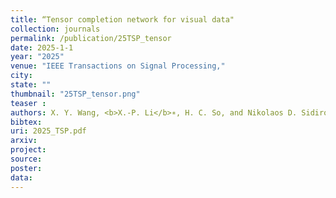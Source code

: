 ```yaml
---
title: “Tensor completion network for visual data"
collection: journals
permalink: /publication/25TSP_tensor
date: 2025-1-1
year: "2025"
venue: "IEEE Transactions on Signal Processing,"
city: 
state: ""
thumbnail: "25TSP_tensor.png"
teaser : 
authors: X. Y. Wang, <b>X.-P. Li</b>∗, H. C. So, and Nikolaos D. Sidiropoulos
bibtex: 
uri: 2025_TSP.pdf
arxiv: 
project: 
source: 
poster: 
data:
---
```


